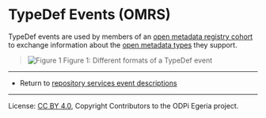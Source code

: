 <!-- SPDX-License-Identifier: CC-BY-4.0 -->
<!-- Copyright Contributors to the ODPi Egeria project. -->

# TypeDef Events (OMRS)

TypeDef events are used by members of an
[open metadata registry cohort](../open-metadata-repository-cohort.md)
to exchange information about the 
[open metadata types](https://egeria-project.org/types)
they support.

> ![Figure 1](typedef-event-formats.png)
> Figure 1: Different formats of a TypeDef event


----
* Return to [repository services event descriptions](.)


----
License: [CC BY 4.0](https://creativecommons.org/licenses/by/4.0/),
Copyright Contributors to the ODPi Egeria project.
